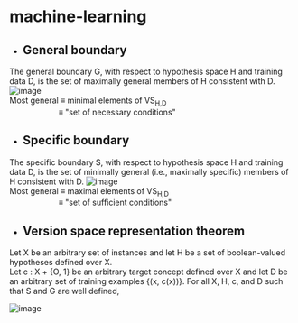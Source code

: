 # machine-learning

- ## General boundary
The general boundary G, with respect to hypothesis space H and training
data D, is the set of maximally general members of H consistent with D.<br>
![image](https://user-images.githubusercontent.com/64849889/141343101-4d2d2b51-c818-4cb7-90c6-9ba54ab0ef7f.png)<br>
Most general ≡ minimal elements of VS<sub>H,D</sub><br>
                  &nbsp;&nbsp;&nbsp;&nbsp;&nbsp;&nbsp;&nbsp;&nbsp;&nbsp;&nbsp;&nbsp;&nbsp;&nbsp;&nbsp;&nbsp;&nbsp;&nbsp;&nbsp;&nbsp;&nbsp;&nbsp;&nbsp;≡ "set of necessary conditions"




- ## Specific boundary
The specific boundary S, with respect to hypothesis space H and training
data D, is the set of minimally general (i.e., maximally specific) members of H
consistent with D.
![image](https://user-images.githubusercontent.com/64849889/141343196-c04aba58-7945-46b8-9286-7280eb1418dc.png)<br>
Most general ≡ maximal elements of VS<sub>H,D</sub><br>
              &nbsp;&nbsp;&nbsp;&nbsp;&nbsp;&nbsp;&nbsp;&nbsp;&nbsp;&nbsp;&nbsp;&nbsp;&nbsp;&nbsp;&nbsp;&nbsp;&nbsp;&nbsp;&nbsp;&nbsp;&nbsp;&nbsp;≡ "set of sufficient conditions"

- ## Version space representation theorem
Let X be an arbitrary set of instances and let H be a set of boolean-valued hypotheses defined over X.<br> Let c : X + {O, 1} be an arbitrary target concept defined over X and let D be an arbitrary set of training examples {(x, c(x))}. For all X, H, c, and D such that S and G are well defined, 

![image](https://user-images.githubusercontent.com/64849889/141342831-5dc12c05-0cc7-4e7d-b923-3a6fcabb757f.png)
